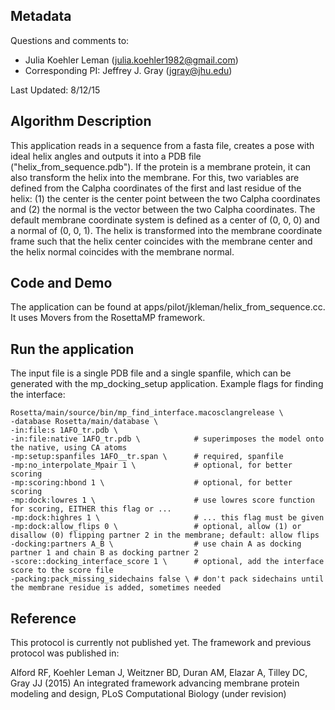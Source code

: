 ## Metadata

Questions and comments to:

- Julia Koehler Leman (julia.koehler1982@gmail.com)
- Corresponding PI: Jeffrey J. Gray (jgray@jhu.edu)

Last Updated: 8/12/15

## Algorithm Description

This application reads in a sequence from a fasta file, creates a pose with ideal helix angles and outputs it into a PDB file ("helix_from_sequence.pdb"). If the protein is a membrane protein, it can also transform the helix into the membrane. For this, two variables are defined from the Calpha coordinates of the first and last residue of the helix: (1) the center is the center point between the two Calpha coordinates and (2) the normal is the vector between the two Calpha coordinates. The default membrane coordinate system is defined as a center of (0, 0, 0) and a normal of (0, 0, 1). The helix is transformed into the membrane coordinate frame such that the helix center coincides with the membrane center and the helix normal coincides with the membrane normal.

## Code and Demo
The application can be found at apps/pilot/jkleman/helix_from_sequence.cc. It uses Movers from the RosettaMP framework. 

## Run the application
The input file is a single PDB file and a single spanfile, which can be generated with the mp_docking_setup application. Example flags for finding the interface:

```
Rosetta/main/source/bin/mp_find_interface.macosclangrelease \
-database Rosetta/main/database \
-in:file:s 1AFO_tr.pdb \
-in:file:native 1AFO_tr.pdb \            # superimposes the model onto the native, using CA atoms
-mp:setup:spanfiles 1AFO__tr.span \      # required, spanfile
-mp:no_interpolate_Mpair 1 \             # optional, for better scoring
-mp:scoring:hbond 1 \                    # optional, for better scoring
-mp:dock:lowres 1 \                      # use lowres score function for scoring, EITHER this flag or ...
-mp:dock:highres 1 \                     # ... this flag must be given
-mp:dock:allow_flips 0 \                 # optional, allow (1) or disallow (0) flipping partner 2 in the membrane; default: allow flips 
-docking:partners A_B \                  # use chain A as docking partner 1 and chain B as docking partner 2
-score::docking_interface_score 1 \      # optional, add the interface score to the score file
-packing:pack_missing_sidechains false \ # don't pack sidechains until the membrane residue is added, sometimes needed
```

## Reference
This protocol is currently not published yet. The framework and previous protocol was published in:

Alford RF, Koehler Leman J, Weitzner BD, Duran AM, Elazar A, Tilley DC, Gray JJ (2015) An integrated framework advancing membrane protein modeling and design, PLoS Computational Biology (under revision)